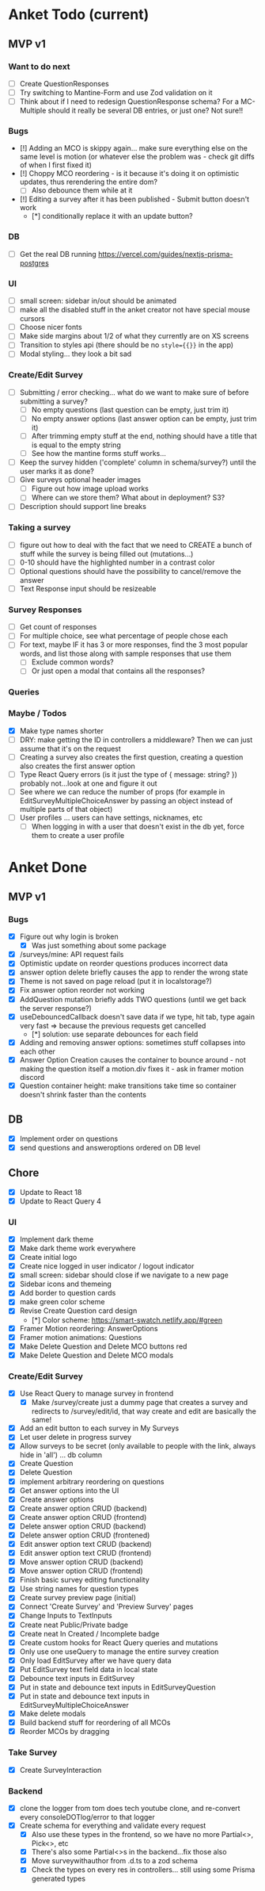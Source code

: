 # Anket Todo (current)
## MVP v1
### Want to do next
- [ ] Create QuestionResponses
- [ ] Try switching to Mantine-Form and use Zod validation on it
- [ ] Think about if I need to redesign QuestionResponse schema? For a MC-Multiple should it really be several DB entries, or just one? Not sure!!
### Bugs
- [!] Adding an MCO is skippy again... make sure everything else on the same level is motion (or whatever else the problem was - check git diffs of when I first fixed it)
- [!] Choppy MCO reordering - is it because it's doing it on optimistic updates, thus rerendering the entire dom?
  - [ ] Also debounce them while at it
- [!] Editing a survey after it has been published - Submit button doesn't work
  - [*] conditionally replace it with an update button?
### DB
- [ ] Get the real DB running https://vercel.com/guides/nextjs-prisma-postgres
### UI
- [ ] small screen: sidebar in/out should be animated
- [ ] make all the disabled stuff in the anket creator not have special mouse cursors
- [ ] Choose nicer fonts
- [ ] Make side margins about 1/2 of what they currently are on XS screens
- [ ] Transition to styles api (there should be no `style={{}}` in the app)
- [ ] Modal styling... they look a bit sad
### Create/Edit Survey
- [ ] Submitting / error checking... what do we want to make sure of before submitting a survey?
  - [ ] No empty questions (last question can be empty, just trim it)
  - [ ] No empty answer options (last answer option can be empty, just trim it)
  - [ ] After trimming empty stuff at the end, nothing should have a title that is equal to the empty string
  - [ ] See how the mantine forms stuff works...
- [ ] Keep the survey hidden ('complete' column in schema/survey?) until the user marks it as done?
- [ ] Give surveys optional header images
  - [ ] Figure out how image upload works
  - [ ] Where can we store them? What about in deployment? S3?
- [ ] Description should support line breaks
### Taking a survey
- [ ] figure out how to deal with the fact that we need to CREATE a bunch of stuff while the survey is being filled out (mutations...)
- [ ] 0-10 should have the highlighted number in a contrast color
- [ ] Optional questions should have the possibility to cancel/remove the answer
- [ ] Text Response input should be resizeable
### Survey Responses
- [ ] Get count of responses
- [ ] For multiple choice, see what percentage of people chose each
- [ ] For text, maybe IF it has 3 or more responses, find the 3 most popular words, and list those along with sample responses that use them
  - [ ] Exclude common words?
  - [ ] Or just open a modal that contains all the responses?
### Queries
### Maybe / Todos
- [x] Make type names shorter
- [ ] DRY: make getting the ID in controllers a middleware? Then we can just assume that it's on the request
- [ ] Creating a survey also creates the first question, creating a question also creates the first answer option
- [ ] Type React Query errors (is it just the type of { message: string? }) probably not...look at one and figure it out
- [ ] See where we can reduce the number of props (for example in EditSurveyMultipleChoiceAnswer by passing an object instead of multiple parts of that object)
- [ ] User profiles ... users can have settings, nicknames, etc
  - [ ] When logging in with a user that doesn't exist in the db yet, force them to create a user profile

# Anket Done
## MVP v1
### Bugs
- [x] Figure out why login is broken
  - [x] Was just something about some package
- [x] /surveys/mine: API request fails 
- [x] Optimistic update on reorder questions produces incorrect data
- [x] answer option delete briefly causes the app to render the wrong state
- [x] Theme is not saved on page reload (put it in localstorage?)
- [x] Fix answer option reorder not working
- [x] AddQuestion mutation briefly adds TWO questions (until we get back the server response?)
- [x] useDebouncedCallback doesn't save data if we type, hit tab, type again very fast => because the previous requests get cancelled
  - [*] solution: use separate debounces for each field
- [x] Adding and removing answer options: sometimes stuff collapses into each other
- [x] Answer Option Creation causes the container to bounce around - not making the question itself a motion.div fixes it - ask in framer motion discord
- [x] Question container height: make transitions take time so container doesn't shrink faster than the contents
## DB
- [x] Implement order on questions
- [x] send questions and answeroptions ordered on DB level
## Chore
- [x] Update to React 18
- [x] Update to React Query 4
### UI
- [x] Implement dark theme
- [x] Make dark theme work everywhere
- [x] Create initial logo
- [x] Create nice logged in user indicator / logout indicator
- [x] small screen: sidebar should close if we navigate to a new page
- [x] Sidebar icons and themeing
- [x] Add border to question cards
- [x] make green color scheme
- [x] Revise Create Question card design
  - [*] Color scheme: https://smart-swatch.netlify.app/#green
- [x] Framer Motion reordering: AnswerOptions
- [x] Framer motion animations: Questions
- [x] Make Delete Question and Delete MCO buttons red
- [x] Make Delete Question and Delete MCO modals
### Create/Edit Survey
- [x] Use React Query to manage survey in frontend
  - [x] Make /survey/create just a dummy page that creates a survey and redirects to /survey/edit/id, that way create and edit are basically the same!
- [x] Add an edit button to each survey in My Surveys
- [x] Let user delete in progress survey
- [x] Allow surveys to be secret (only available to people with the link, always hide in 'all') ... db column
- [x] Create Question
- [x] Delete Question
- [x] implement arbitrary reordering on questions
- [x] Get answer options into the UI
- [x] Create answer options
- [x] Create answer option CRUD (backend)
- [x] Create answer option CRUD (frontend)
- [x] Delete answer option CRUD (backend)
- [x] Delete answer option CRUD (frontened)
- [x] Edit answer option text CRUD (backend)
- [x] Edit answer option text CRUD (frontend)
- [x] Move answer option CRUD (backend)
- [x] Move answer option CRUD (frontend)
- [x] Finish basic survey editing functionality
- [x] Use string names for question types
- [x] Create survey preview page (initial)
- [x] Connect 'Create Survey' and 'Preview Survey' pages
- [x] Change Inputs to TextInputs
- [x] Create neat Public/Private badge
- [x] Create neat In Created / Incomplete badge
- [x] Create custom hooks for React Query queries and mutations
- [x] Only use one useQuery to manage the entire survey creation
- [x] Only load EditSurvey after we have query data
- [x] Put EditSurvey text field data in local state
- [x] Debounce text inputs in EditSurvey
- [x] Put in state and debounce text inputs in EditSurveyQuestion
- [x] Put in state and debounce text inputs in EditSurveyMultipleChoiceAnswer
- [x] Make delete modals
- [x] Build backend stuff for reordering of all MCOs
- [x] Reorder MCOs by dragging
### Take Survey
- [x] Create SurveyInteraction
### Backend
- [x] clone the logger from tom does tech youtube clone, and re-convert every consoleDOTlog/error to that logger
- [x] Create schema for everything and validate every request
  - [x] Also use these types in the frontend, so we have no more Partial<>, Pick<>, etc
  - [x] There's also some Partial<>s in the backend...fix those also
  - [x] Move surveywithauthor from .d.ts to a zod schema
  - [x] Check the types on every res in controllers... still using some Prisma generated types